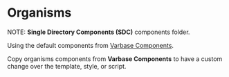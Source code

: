 # Organisms

NOTE: **Single Directory Components (SDC)** components folder.

Using the default components from [Varbase Components](https://www.drupal.org/project/varbase_components).

Copy organisms components from **Varbase Components** to have a custom change over the template, style, or script.
 